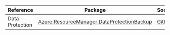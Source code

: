| Reference | Package | Source |
|---|---|---|
|Data Protection|[Azure.ResourceManager.DataProtectionBackup](https://www.nuget.org/packages/Azure.ResourceManager.DataProtectionBackup)|[Github](https://github.com/Azure/azure-sdk-for-net/blob/main/sdk/dataprotection/Azure.ResourceManager.DataProtectionBackup)|

